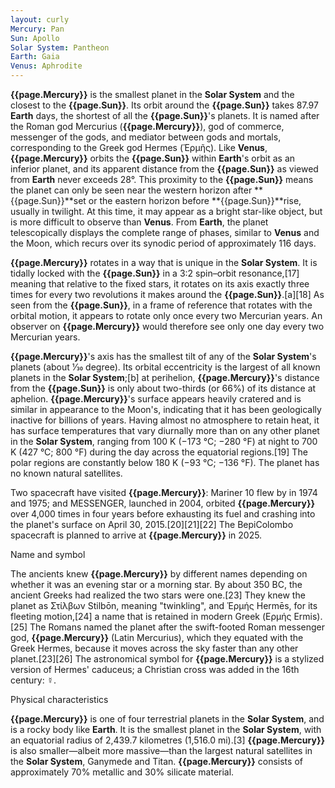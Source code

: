 ```yaml
---
layout: curly
Mercury: Pan
Sun: Apollo
Solar System: Pantheon
Earth: Gaia
Venus: Aphrodite
---
```


**{{page.Mercury}}** is the smallest planet in the **Solar System** and the closest to the **{{page.Sun}}**. Its orbit around the **{{page.Sun}}** takes 87.97 **Earth** days, the shortest of all the **{{page.Sun}}**'s planets. It is named after the Roman god Mercurius (**{{page.Mercury}}**), god of commerce, messenger of the gods, and mediator between gods and mortals, corresponding to the Greek god Hermes (Ἑρμῆς). Like **Venus**, **{{page.Mercury}}** orbits the **{{page.Sun}}** within **Earth**'s orbit as an inferior planet, and its apparent distance from the **{{page.Sun}}** as viewed from **Earth** never exceeds 28°. This proximity to the **{{page.Sun}}** means the planet can only be seen near the western horizon after **{{page.Sun}}**set or the eastern horizon before **{{page.Sun}}**rise, usually in twilight. At this time, it may appear as a bright star-like object, but is more difficult to observe than **Venus**. From **Earth**, the planet telescopically displays the complete range of phases, similar to **Venus** and the Moon, which recurs over its synodic period of approximately 116 days.

**{{page.Mercury}}** rotates in a way that is unique in the **Solar System**. It is tidally locked with the **{{page.Sun}}** in a 3:2 spin–orbit resonance,[17] meaning that relative to the fixed stars, it rotates on its axis exactly three times for every two revolutions it makes around the **{{page.Sun}}**.[a][18] As seen from the **{{page.Sun}}**, in a frame of reference that rotates with the orbital motion, it appears to rotate only once every two Mercurian years. An observer on **{{page.Mercury}}** would therefore see only one day every two Mercurian years.

**{{page.Mercury}}**'s axis has the smallest tilt of any of the **Solar System**'s planets (about 1⁄30 degree). Its orbital eccentricity is the largest of all known planets in the **Solar System**;[b] at perihelion, **{{page.Mercury}}**'s distance from the **{{page.Sun}}** is only about two-thirds (or 66%) of its distance at aphelion. **{{page.Mercury}}**'s surface appears heavily cratered and is similar in appearance to the Moon's, indicating that it has been geologically inactive for billions of years. Having almost no atmosphere to retain heat, it has surface temperatures that vary diurnally more than on any other planet in the **Solar System**, ranging from 100 K (−173 °C; −280 °F) at night to 700 K (427 °C; 800 °F) during the day across the equatorial regions.[19] The polar regions are constantly below 180 K (−93 °C; −136 °F). The planet has no known natural satellites.

Two spacecraft have visited **{{page.Mercury}}**: Mariner 10 flew by in 1974 and 1975; and MESSENGER, launched in 2004, orbited **{{page.Mercury}}** over 4,000 times in four years before exhausting its fuel and crashing into the planet's surface on April 30, 2015.[20][21][22] The BepiColombo spacecraft is planned to arrive at **{{page.Mercury}}** in 2025.

Name and symbol

The ancients knew **{{page.Mercury}}** by different names depending on whether it was an evening star or a morning star. By about 350 BC, the ancient Greeks had realized the two stars were one.[23] They knew the planet as Στίλβων Stilbōn, meaning "twinkling", and Ἑρμής Hermēs, for its fleeting motion,[24] a name that is retained in modern Greek (Ερμής Ermis).[25] The Romans named the planet after the swift-footed Roman messenger god, **{{page.Mercury}}** (Latin Mercurius), which they equated with the Greek Hermes, because it moves across the sky faster than any other planet.[23][26] The astronomical symbol for **{{page.Mercury}}** is a stylized version of Hermes' caduceus; a Christian cross was added in the 16th century: ☿.

Physical characteristics

**{{page.Mercury}}** is one of four terrestrial planets in the **Solar System**, and is a rocky body like **Earth**. It is the smallest planet in the **Solar System**, with an equatorial radius of 2,439.7 kilometres (1,516.0 mi).[3] **{{page.Mercury}}** is also smaller—albeit more massive—than the largest natural satellites in the **Solar System**, Ganymede and Titan. **{{page.Mercury}}** consists of approximately 70% metallic and 30% silicate material.

